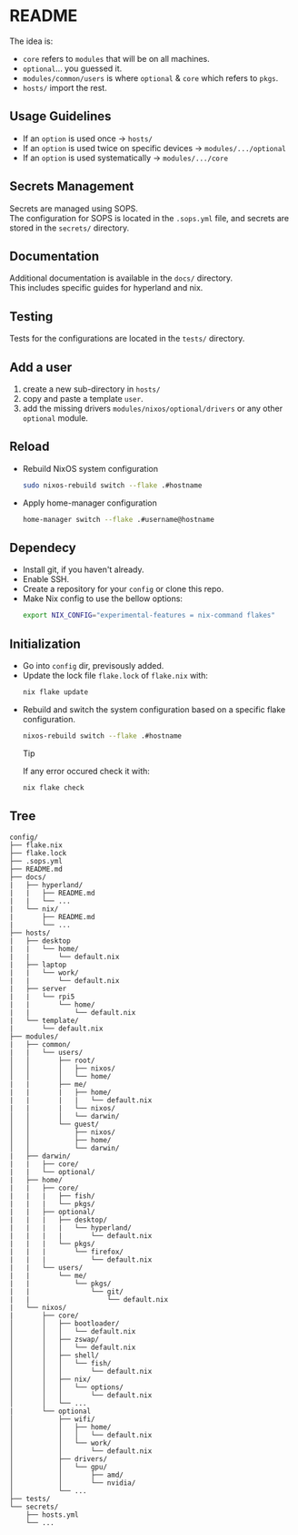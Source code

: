 # README
The idea is: 
+ `core` refers to `modules` that will be on all machines.
+ `optional`... you guessed it.
+ `modules/common/users` is where `optional` & `core` which refers to `pkgs`.
+ `hosts/` import the rest.


## Usage Guidelines
+ If an `option` is used once -> `hosts/` 
+ If an `option` is used twice on specific devices -> `modules/.../optional`
+ If an `option` is used systematically -> `modules/.../core`

## Secrets Management
Secrets are managed using SOPS.\
The configuration for SOPS is located in the `.sops.yml` file, and secrets are stored in the `secrets/` directory.
## Documentation
Additional documentation is available in the `docs/` directory.\
This includes specific guides for hyperland and nix.
## Testing
Tests for the configurations are located in the `tests/` directory.

## Add a user
1. create a new sub-directory in `hosts/`
2. copy and paste a template `user`.
3. add the missing drivers `modules/nixos/optional/drivers` or any other `optional` module. 

## Reload
+ Rebuild NixOS system configuration
  ```sh
  sudo nixos-rebuild switch --flake .#hostname
  ```
+ Apply home-manager configuration
  ```sh
  home-manager switch --flake .#username@hostname
  ```
## Dependecy
+ Install git, if you haven't already.
+ Enable SSH.
+ Create a repository for your `config` or clone this repo.
+ Make Nix config to use the bellow options:
  ```sh
  export NIX_CONFIG="experimental-features = nix-command flakes"
  ```

## Initialization
+ Go into `config` dir, previsously added.
+ Update the lock file `flake.lock` of `flake.nix` with:
  ```sh
  nix flake update
  ```
+ Rebuild and switch the system configuration based on a specific flake configuration.
  ```sh
  nixos-rebuild switch --flake .#hostname
  ```
  > [!TIP]
  > If any error occured check it with:
  > ```sh
  > nix flake check
  > ```

## Tree
```
config/
├── flake.nix
├── flake.lock
├── .sops.yml
├── README.md
├── docs/
|   ├── hyperland/
|   |   ├── README.md
|   |   └── ...
|   └── nix/
|       ├── README.md
|       └── ...
├── hosts/
|   ├── desktop
|   |   └── home/
|   |       └── default.nix
|   ├── laptop
|   |   └── work/
|   |       └── default.nix
|   ├── server
|   |   └── rpi5
|   |       └── home/
|   |           └── default.nix
|   └── template/
|       └── default.nix
├── modules/
|   ├── common/
|   |   └── users/
│   │       ├── root/
│   │       │   ├── nixos/
│   │       │   └── home/
|   |       ├── me/
|   |       |   ├── home/
|   |       |   |   └── default.nix
|   |       |   └── nixos/
│   │       │   └── darwin/
│   │       └── guest/
│   │           ├── nixos/
│   │           ├── home/
│   │           └── darwin/
|   ├── darwin/
|   |   ├── core/
|   |   └── optional/
|   ├── home/
|   |   ├── core/
|   |   |   ├── fish/
|   |   |   └── pkgs/
|   |   ├── optional/
|   |   |   ├── desktop/
|   |   |   |   └── hyperland/
|   |   |   |       └── default.nix
|   |   |   └── pkgs/
|   |   |       └── firefox/
|   |   |           └── default.nix
|   |   └── users/
|   |       └── me/
|   |           └── pkgs/
|   |               └── git/
|   |                   └── default.nix
|   └── nixos/
|       ├── core/
│       │   ├── bootloader/
│       │   │   └── default.nix
│       │   ├── zswap/
│       │   │   └── default.nix
│       │   ├── shell/
│       │   │   └── fish/
│       │   │       └── default.nix
│       │   ├── nix/
│       │   │   └── options/
│       │   │       └── default.nix
│       │   └── ...
|       └── optional
│           ├── wifi/
│           │   ├── home/
│           │   │   └── default.nix
│           │   └── work/
│           │       └── default.nix
│           ├── drivers/
│           │   └── gpu/
│           │       ├── amd/
│           │       └── nvidia/
│           └── ...
├── tests/
└── secrets/
    ├── hosts.yml
    └── ...
```

